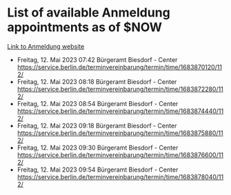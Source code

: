 # List of available Anmeldung appointments as of $NOW
[Link to Anmeldung website](https://service.berlin.de/terminvereinbarung/termin/tag.php?termin=1&anliegen[]=120686&dienstleisterlist=122210,122217,327316,122219,327312,122227,327314,122231,327346,122243,327348,122254,122252,329742,122260,329745,122262,329748,122271,327278,122273,327274,122277,327276,330436,122280,327294,122282,327290,122284,327292,122291,327270,122285,327266,122286,327264,122296,327268,150230,329760,122297,327286,122294,327284,122312,329763,122314,329775,122304,327330,122311,327334,122309,327332,317869,122281,327352,122279,329772,122283,122276,327324,122274,327326,122267,329766,122246,327318,122251,327320,122257,327322,122208,327298,122226,327300&herkunft=http%3A%2F%2Fservice.berlin.de%2Fdienstleistung%2F120686%2F)
- Freitag, 12. Mai 2023 07:42 Bürgeramt Biesdorf - Center https://service.berlin.de/terminvereinbarung/termin/time/1683870120/112/
- Freitag, 12. Mai 2023 08:18 Bürgeramt Biesdorf - Center https://service.berlin.de/terminvereinbarung/termin/time/1683872280/112/
- Freitag, 12. Mai 2023 08:54 Bürgeramt Biesdorf - Center https://service.berlin.de/terminvereinbarung/termin/time/1683874440/112/
- Freitag, 12. Mai 2023 09:18 Bürgeramt Biesdorf - Center https://service.berlin.de/terminvereinbarung/termin/time/1683875880/112/
- Freitag, 12. Mai 2023 09:30 Bürgeramt Biesdorf - Center https://service.berlin.de/terminvereinbarung/termin/time/1683876600/112/
- Freitag, 12. Mai 2023 09:54 Bürgeramt Biesdorf - Center https://service.berlin.de/terminvereinbarung/termin/time/1683878040/112/
